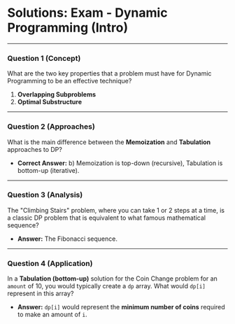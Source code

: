 
# Solutions: Exam - Dynamic Programming (Intro)

---

### Question 1 (Concept)

What are the two key properties that a problem must have for Dynamic Programming to be an effective technique?

1.  **Overlapping Subproblems**
2.  **Optimal Substructure**

---

### Question 2 (Approaches)

What is the main difference between the **Memoization** and **Tabulation** approaches to DP?

- **Correct Answer:** b) Memoization is top-down (recursive), Tabulation is bottom-up (iterative).

---

### Question 3 (Analysis)

The "Climbing Stairs" problem, where you can take 1 or 2 steps at a time, is a classic DP problem that is equivalent to what famous mathematical sequence?

- **Answer:** The Fibonacci sequence.

---

### Question 4 (Application)

In a **Tabulation (bottom-up)** solution for the Coin Change problem for an `amount` of 10, you would typically create a `dp` array. What would `dp[i]` represent in this array?

- **Answer:** `dp[i]` would represent the **minimum number of coins** required to make an amount of `i`.

